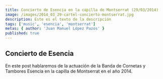 ```yaml
---
title: Concierto de Esencia en la capilla de Montserrat (29/03/2014)
image: /images/2014_03_29-cartel-concierto-montserrat.jpg
description: Este es el texto de la descripción
tags: ['music', 'esencia', 'montserrat']
metas: { author: 'Juan Manuel López Pazos' }
published: true 
---
```


## Concierto de Esencia

En este post hablaremos de la actuación de la Banda de Cornetas y Tambores Esencia en la capilla de Montserrat en el año 2014.
